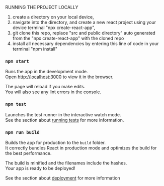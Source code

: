 RUNNING THE PROJECT LOCALLY

1. create a directory on your local device,
2. navigate into the directory, and create a new react project using your device terminal "npx create-react-app",
3. git clone this repo, replace "src and public directory" auto generated from the "npx create-react-app" with the cloned repo
5. install all necessary dependencies by entering this line of code in your terminal "npm install"

### `npm start`

Runs the app in the development mode.<br />
Open [http://localhost:3000](http://localhost:3000) to view it in the browser.

The page will reload if you make edits.<br />
You will also see any lint errors in the console.

### `npm test`

Launches the test runner in the interactive watch mode.<br />
See the section about [running tests](https://facebook.github.io/create-react-app/docs/running-tests) for more information.

### `npm run build`

Builds the app for production to the `build` folder.<br />
It correctly bundles React in production mode and optimizes the build for the best performance.

The build is minified and the filenames include the hashes.<br />
Your app is ready to be deployed!

See the section about [deployment](https://facebook.github.io/create-react-app/docs/deployment) for more information
